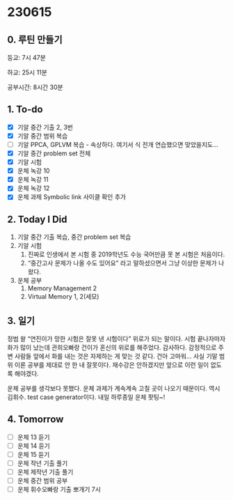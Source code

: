 # 230615

## 0. 루틴 만들기

등교: 7시 47분

하교: 25시 11분

공부시간: 8시간 30분

## 1. To-do

- [x]  기알 중간 기출 2, 3번
- [x]  기알 중간 범위 복습
- [ ]  기알 PPCA, GPLVM 복습 - 속상하다. 여기서 식 전개 연습했으면 맞았을지도…
- [x]  기알 중간 problem set 전체
- [x]  기알 시험
- [x]  운체 녹강 10
- [x]  운체 녹강 11
- [x]  운체 녹강 12
- [x]  운체 과제 Symbolic link 사이클 확인 추가

## 2. Today I Did

1. 기알 중간 기출 복습, 중간 problem set 복습
2. 기알 시험
    1. 진짜로 인생에서 본 시험 중 2019학년도 수능 국어만큼 못 본 시험은 처음이다. 
    2. “중간고사 문제가 나올 수도 있어요” 라고 말하셨으면서 그냥 이상한 문제가 나왔다. 
3. 운체 공부
    1. Memory Management 2
    2. Virtual Memory 1, 2(세모)

## 3. 일기

정범 왈 “연진이가 망한 시험은 잘못 낸 시험이다” 위로가 되는 말이다. 시험 끝나자마자 화가 많이 났는데 관희오빠랑 건이가 혼신의 위로를 해주었다. 감사하다. 감정적으로 주변 사람들 앞에서 화를 내는 것은 자제하는 게 맞는 것 같다. 건아 고마워… 사실 기말 범위 이론 공부를 제대로 안 한 내 잘못이다. 재수강은 안하겠지만 앞으로 이런 일이 없도록 해야겠다. 

운체 공부를 생각보다 못했다. 운체 과제가 계속계속 고칠 곳이 나오기 때문이다. 역시 김휘수. test case generator이다. 내일 하루종일 운체 팟팅~!

## 4. Tomorrow

- [ ]  운체 13 듣기
- [ ]  운체 14 듣기
- [ ]  운체 15 듣기
- [ ]  운체 작년 기출 풀기
- [ ]  운체 제작년 기출 풀기
- [ ]  운체 중간 범위 공부
- [ ]  운체 휘수오빠랑 기출 뽀개기 7시
